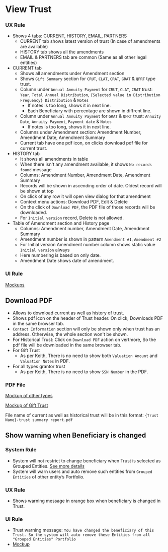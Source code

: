 # View Trust

### UX Rule

- Shows 4 tabs: CURRENT, HISTORY, EMAIL, PARTNERS
  - CURRENT tab shows latest version of trust (In case of amendments are available)
  - HISTORY tab shows all the amendments
  - EMAIL & PARTNERS tab are common (Same as all other legal entities)
- CURRENT tab
  - Shows all amendments under Amendment section
  - Shows `Gift Summary` section for `CRUT`, `CLAT`, `CRAT`, `GRAT` & `QPRT` type trust.
  - Column under `Annual Annuity Payment` for `CRUT`, `CLAT`, `CRAT` trust: `Year`, `Total Annual Distribution`, `{Selected value in Distribution Frequency} Distribution` & `Notes`
    - If notes is too long, shows it in next line. 
    - Each Beneficiary with percentage are shown in diffrent line.
  - Column under `Annual Annuity Payment` for `GRAT` & `QPRT` trust: `Annuity Date`, `Annuity Payment`, `Payment date` & `Notes`
    - If notes is too long, shows it in next line.
  - Columns under Amendment section: Amendment Number, Amendment Date, Amendment Summary
  - Current tab have one pdf icon, on clicks download pdf file for current trust.
- HISTORY tab
  - It shows all amendments in table
  - When there isn't any amendment available, it shows `No records found` message
  - Columns: Amendment Number, Amendment Date, Amendment Summary
  - Records will be shown in ascending order of date. Oldest record will be shown at top
  - On click of any row it will open view dialog for that amendment
  - Context menu actions: Download PDF, Edit & Delete
  - On the click of `Download PDF`, the PDF file of those records will be downloaded.
  - For `Initial version` record, Delete is not allowed.
- Table of Amendment section and History page
  - Columns: Amendment number, Amendment Date, Amendment Summary
  - Amendment number is shown in pattern `Amendment #1`, `Amendment #2`
  - For Initial version Amendment number column shows static value  `Initial version` always
  - Here numbering is based on only date.
  - Amendment Date shows date of amendment. 


### UI Rule

[Mockups](https://drive.google.com/drive/u/0/folders/1yvi2-zVNBQ4JnsB_12qjgHE3pglOU05d)


## Download PDF

- Allows to download current as well as history of trust.
- Shows pdf icon on the header of Trust header. On click, Downloads PDF in the same browser tab.
- `Contact Information` section will only be shown only when trust has an address. Otherwise, the whole section won't be shown.
- For Historical Trust: Click on `Download PDF` action on vertmore, So the pdf file will be downloaded in the same browser tab.
- For Gift Trust 
  - As per Keith, There is no need to show both `Valuation Amount` and `Valuation Notes` in PDF.
- For all types grantor trust
  - As per Keith, There is no need to show `SSN Number`  in the PDF. 

### PDF File

[Mockup of other types](https://drive.google.com/file/d/1d-IEUJwhqJKVZ_67tXfTqlEeaFHrMjks/view?usp=sharing)

[Mockup of Gift Trust](https://drive.google.com/file/d/1CijvTF7PYDxfItJDLwF9sSsjwNJMp_KX/view?usp=sharing) 

File name of current as well as historical trust will be in this format: `{Trust Name}-trust summary report.pdf`


## Show warning when Beneficiary is changed
### System Rule
- System will not restrict to change beneficiary when Trust is selected as Grouped Entities. [See more details](../legal-entities/portfolio.md#assign-portfolio)
- System will warn users and auto remove such entities from `Grouped Entities` of other entity’s Portfolio. 

### UX Rule
- Shows warning message in orange box when beneficiary is changed in Trust.

### UI Rule
- Trust warning message: `You have changed the beneficiary of this Trust. So the system will auto remove these Entities from all "Grouped Entities" Portfolio`
- [Mockup](https://drive.google.com/file/d/1usokE9wpUoZZKhLLT0H-6TyxnhdAty2L/view?usp=sharing)